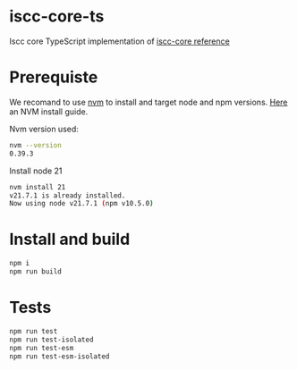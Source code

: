 # iscc-core-ts
Iscc core TypeScript implementation of [iscc-core reference](https://github.com/iscc/iscc-core)



# Prerequiste

We recomand to use [nvm](https://github.com/nvm-sh/nvm) to install and target node and npm versions. [Here](https://www.freecodecamp.org/news/node-version-manager-nvm-install-guide/) an NVM install guide.

Nvm version used:
```sh
nvm --version
0.39.3
```
Install node 21 

```sh
nvm install 21
v21.7.1 is already installed.
Now using node v21.7.1 (npm v10.5.0)
```

# Install and build

```sh
npm i
npm run build
```

# Tests

```sh
npm run test
npm run test-isolated
npm run test-esm
npm run test-esm-isolated
```







